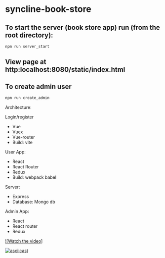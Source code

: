 # syncline-book-store
## To  start the server (book store app) run (from the root directory):

```bash
npm run server_start
```

## View page at http:localhost:8080/static/index.html

## To create admin user
```bash
npm run create_admin
```
Architecture:
 
 
 Login/register
  + Vue
  + Vuex 
  + Vue-router
  + Build: vite
  
 User App:
  + React
  + React Router
  + Redux
  + Build: webpack babel
  
 Server:
  + Express
  + Database: Mongo db
  
 Admin App:
 + React
 + React router
 + Redux
  
  [![Watch the video]](./resources/videos/screen_recorder_login.mp4)

[![asciicast](https://asciinema.org/a/113463.png)](https://asciinema.org/a/113463)
